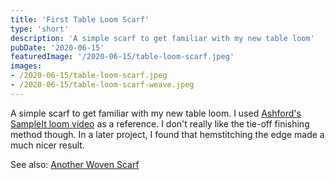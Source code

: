 ```yaml
---
title: 'First Table Loom Scarf'
type: 'short'
description: 'A simple scarf to get familiar with my new table loom'
pubDate: '2020-06-15'
featuredImage: '/2020-06-15/table-loom-scarf.jpeg'
images:
- /2020-06-15/table-loom-scarf.jpeg
- /2020-06-15/table-loom-scarf-weave.jpeg
---
```

A simple scarf to get familiar with my new table loom. I used [Ashford's SampleIt loom video](https://www.youtube.com/watch?v=B0aFlG7294w) as a reference. I don't really like the tie-off finishing method though. In a later project, I found that hemstitching the edge made a much nicer result.

See also: [Another Woven Scarf](/blog/another-woven-scarf)


